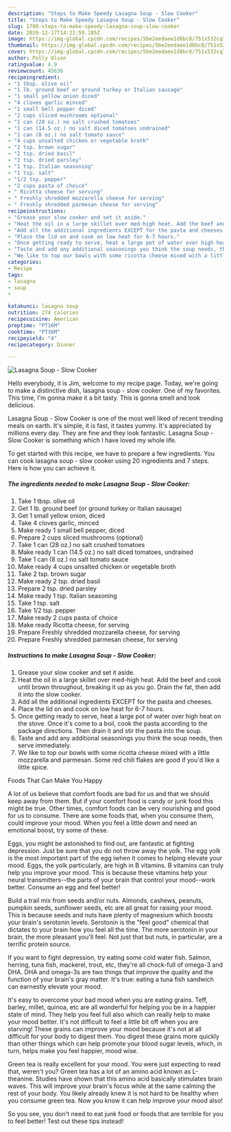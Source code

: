 ```yaml
---
description: "Steps to Make Speedy Lasagna Soup - Slow Cooker"
title: "Steps to Make Speedy Lasagna Soup - Slow Cooker"
slug: 1788-steps-to-make-speedy-lasagna-soup-slow-cooker
date: 2020-12-17T14:21:59.185Z
image: https://img-global.cpcdn.com/recipes/5be2eedaee1d8bc8/751x532cq70/lasagna-soup-slow-cooker-recipe-main-photo.jpg
thumbnail: https://img-global.cpcdn.com/recipes/5be2eedaee1d8bc8/751x532cq70/lasagna-soup-slow-cooker-recipe-main-photo.jpg
cover: https://img-global.cpcdn.com/recipes/5be2eedaee1d8bc8/751x532cq70/lasagna-soup-slow-cooker-recipe-main-photo.jpg
author: Polly Olson
ratingvalue: 4.9
reviewcount: 45636
recipeingredient:
- "1 tbsp. olive oil"
- "1 lb. ground beef or ground turkey or Italian sausage"
- "1 small yellow onion diced"
- "4 cloves garlic minced"
- "1 small bell pepper diced"
- "2 cups sliced mushrooms optional"
- "1 can (28 oz.) no salt crushed tomatoes"
- "1 can (14.5 oz.) no salt diced tomatoes undrained"
- "1 can (8 oz.) no salt tomato sauce"
- "4 cups unsalted chicken or vegetable broth"
- "2 tsp. brown sugar"
- "2 tsp. dried basil"
- "2 tsp. dried parsley"
- "1 tsp. Italian seasoning"
- "1 tsp. salt"
- "1/2 tsp. pepper"
- "2 cups pasta of choice"
- " Ricotta cheese for serving"
- " Freshly shredded mozzarella cheese for serving"
- " Freshly shredded parmesan cheese for serving"
recipeinstructions:
- "Grease your slow cooker and set it aside."
- "Heat the oil in a large skillet over med-high heat. Add the beef and cook until brown throughout, breaking it up as you go. Drain the fat, then add it into the slow cooker."
- "Add all the additional ingredients EXCEPT for the pasta and cheeses."
- "Place the lid on and cook on low heat for 6-7 hours."
- "Once getting ready to serve, heat a large pot of water over high heat on the stove. Once it&#39;s come to a boil, cook the pasta according to the package directions. Then drain it and stir the pasta into the soup."
- "Taste and add any additional seasonings you think the soup needs, then serve immediately."
- "We like to top our bowls with some ricotta cheese mixed with a little mozzarella and parmesan. Some red chili flakes are good if you&#39;d like a little spice."
categories:
- Recipe
tags:
- lasagna
- soup
- 

katakunci: lasagna soup  
nutrition: 274 calories
recipecuisine: American
preptime: "PT16M"
cooktime: "PT36M"
recipeyield: "4"
recipecategory: Dinner

---
```



![Lasagna Soup - Slow Cooker](https://img-global.cpcdn.com/recipes/5be2eedaee1d8bc8/751x532cq70/lasagna-soup-slow-cooker-recipe-main-photo.jpg)

Hello everybody, it is Jim, welcome to my recipe page. Today, we're going to make a distinctive dish, lasagna soup - slow cooker. One of my favorites. This time, I'm gonna make it a bit tasty. This is gonna smell and look delicious.



Lasagna Soup - Slow Cooker is one of the most well liked of recent trending meals on earth. It's simple, it is fast, it tastes yummy. It's appreciated by millions every day. They are fine and they look fantastic. Lasagna Soup - Slow Cooker is something which I have loved my whole life.


To get started with this recipe, we have to prepare a few ingredients. You can cook lasagna soup - slow cooker using 20 ingredients and 7 steps. Here is how you can achieve it.

<!--inarticleads1-->

##### The ingredients needed to make Lasagna Soup - Slow Cooker:

1. Take 1 tbsp. olive oil
1. Get 1 lb. ground beef (or ground turkey or Italian sausage)
1. Get 1 small yellow onion, diced
1. Take 4 cloves garlic, minced
1. Make ready 1 small bell pepper, diced
1. Prepare 2 cups sliced mushrooms (optional)
1. Take 1 can (28 oz.) no salt crushed tomatoes
1. Make ready 1 can (14.5 oz.) no salt diced tomatoes, undrained
1. Take 1 can (8 oz.) no salt tomato sauce
1. Make ready 4 cups unsalted chicken or vegetable broth
1. Take 2 tsp. brown sugar
1. Make ready 2 tsp. dried basil
1. Prepare 2 tsp. dried parsley
1. Make ready 1 tsp. Italian seasoning
1. Take 1 tsp. salt
1. Take 1/2 tsp. pepper
1. Make ready 2 cups pasta of choice
1. Make ready  Ricotta cheese, for serving
1. Prepare  Freshly shredded mozzarella cheese, for serving
1. Prepare  Freshly shredded parmesan cheese, for serving




<!--inarticleads2-->

##### Instructions to make Lasagna Soup - Slow Cooker:

1. Grease your slow cooker and set it aside.
1. Heat the oil in a large skillet over med-high heat. Add the beef and cook until brown throughout, breaking it up as you go. Drain the fat, then add it into the slow cooker.
1. Add all the additional ingredients EXCEPT for the pasta and cheeses.
1. Place the lid on and cook on low heat for 6-7 hours.
1. Once getting ready to serve, heat a large pot of water over high heat on the stove. Once it&#39;s come to a boil, cook the pasta according to the package directions. Then drain it and stir the pasta into the soup.
1. Taste and add any additional seasonings you think the soup needs, then serve immediately.
1. We like to top our bowls with some ricotta cheese mixed with a little mozzarella and parmesan. Some red chili flakes are good if you&#39;d like a little spice.




Foods That Can Make You Happy


A lot of us believe that comfort foods are bad for us and that we should keep away from them. But if your comfort food is candy or junk food this might be true. Other times, comfort foods can be very nourishing and good for us to consume. There are some foods that, when you consume them, could improve your mood. When you feel a little down and need an emotional boost, try some of these.

Eggs, you might be astonished to find out, are fantastic at fighting depression. Just be sure that you do not throw away the yolk. The egg yolk is the most important part of the egg iwhen it comes to helping elevate your mood. Eggs, the yolk particularly, are high in B vitamins. B vitamins can truly help you improve your mood. This is because these vitamins help your neural transmitters--the parts of your brain that control your mood--work better. Consume an egg and feel better!

Build a trail mix from seeds and/or nuts. Almonds, cashews, peanuts, pumpkin seeds, sunflower seeds, etc are all great for raising your mood. This is because seeds and nuts have plenty of magnesium which boosts your brain's serotonin levels. Serotonin is the "feel good" chemical that dictates to your brain how you feel all the time. The more serotonin in your brain, the more pleasant you'll feel. Not just that but nuts, in particular, are a terrific protein source.

If you want to fight depression, try eating some cold water fish. Salmon, herring, tuna fish, mackerel, trout, etc, they're all chock-full of omega-3 and DHA. DHA and omega-3s are two things that improve the quality and the function of your brain's gray matter. It's true: eating a tuna fish sandwich can earnestly elevate your mood. 

It's easy to overcome your bad mood when you are eating grains. Teff, barley, millet, quinoa, etc are all wonderful for helping you be in a happier state of mind. They help you feel full also which can really help to make your mood better. It's not difficult to feel a little bit off when you are starving! These grains can improve your mood because it's not at all difficult for your body to digest them. You digest these grains more quickly than other things which can help promote your blood sugar levels, which, in turn, helps make you feel happier, mood wise.

Green tea is really excellent for your mood. You were just expecting to read that, weren't you? Green tea has a lot of an amino acid known as L-theanine. Studies have shown that this amino acid basically stimulates brain waves. This will improve your brain's focus while at the same calming the rest of your body. You likely already knew it is not hard to be healthy when you consume green tea. Now you know it can help improve your mood also!

So you see, you don't need to eat junk food or foods that are terrible for you to feel better! Test out  these tips  instead!

